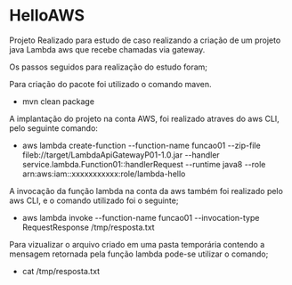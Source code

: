 # HelloAWS

Projeto Realizado para estudo de caso realizando a criação de um projeto java Lambda aws que recebe chamadas via gateway.

Os passos seguidos para realização do estudo foram;

Para criação do pacote foi utilizado o comando maven.
 - mvn clean package
 
 A implantação do projeto na conta AWS, foi realizado atraves do aws CLI, pelo seguinte comando:
 - aws lambda create-function --function-name funcao01 --zip-file fileb://target/LambdaApiGatewayP01-1.0.jar --handler service.lambda.Function01::handlerRequest --runtime java8 --role arn:aws:iam::xxxxxxxxxxx:role/lambda-hello
 
 A invocação da função lambda na conta da aws também foi realizado pelo aws CLI, e o comando utilizado foi o seguinte;
 - aws lambda invoke --function-name funcao01 --invocation-type RequestResponse /tmp/resposta.txt

Para vizualizar o arquivo criado em uma pasta temporária contendo a mensagem retornada pela função lambda pode-se utilizar o comando;
- cat /tmp/resposta.txt
